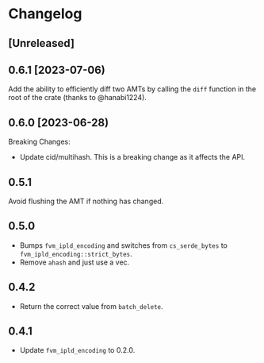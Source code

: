 # Changelog

## [Unreleased]

## 0.6.1 [2023-07-06)

Add the ability to efficiently diff two AMTs by calling the `diff` function in the root of the crate (thanks to @hanabi1224).

## 0.6.0 [2023-06-28)

Breaking Changes:

- Update cid/multihash. This is a breaking change as it affects the API.

## 0.5.1

Avoid flushing the AMT if nothing has changed.

## 0.5.0

- Bumps `fvm_ipld_encoding` and switches from `cs_serde_bytes` to `fvm_ipld_encoding::strict_bytes`.
- Remove `ahash` and just use a vec.

## 0.4.2

- Return the correct value from `batch_delete`.

## 0.4.1

- Update `fvm_ipld_encoding` to 0.2.0.
